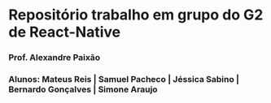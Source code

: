 # Repositório trabalho em grupo do G2 de React-Native

### Prof. Alexandre Paixão

### Alunos: Mateus Reis | Samuel Pacheco | Jéssica Sabino | Bernardo Gonçalves | Simone Araujo